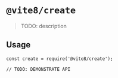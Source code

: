 # `@vite8/create`

> TODO: description

## Usage

```
const create = require('@vite8/create');

// TODO: DEMONSTRATE API
```
